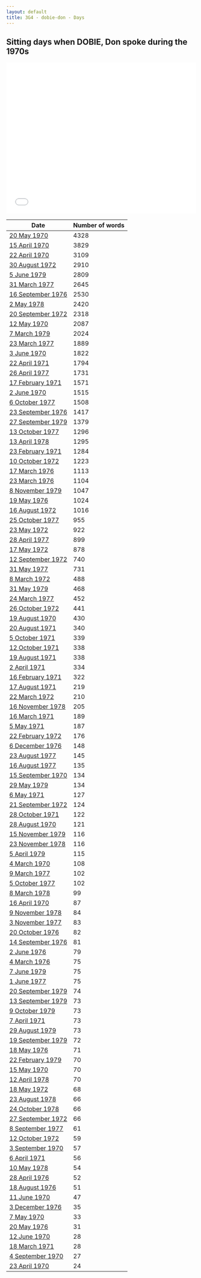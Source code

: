 ```yaml
---
layout: default
title: 3G4 - dobie-don - Days
---
```

## Sitting days when DOBIE, Don spoke during the 1970s

<iframe width="100%" height="400" frameborder="0" scrolling="no" src="//plot.ly/~wragge/1183.embed"></iframe>

| Date | Number of words |
|--------------|----------------|
|[20 May 1970](https://historichansard.net/hofreps/1970/19700520_reps_27_hor67/)|4328|
|[15 April 1970](https://historichansard.net/hofreps/1970/19700415_reps_27_hor66/)|3829|
|[22 April 1970](https://historichansard.net/hofreps/1970/19700422_reps_27_hor67/)|3109|
|[30 August 1972](https://historichansard.net/hofreps/1972/19720830_reps_27_hor79/)|2910|
|[5 June 1979](https://historichansard.net/hofreps/1979/19790605_reps_31_hor114/)|2809|
|[31 March 1977](https://historichansard.net/hofreps/1977/19770331_reps_30_hor104/)|2645|
|[16 September 1976](https://historichansard.net/hofreps/1976/19760916_reps_30_hor100/)|2530|
|[2 May 1978](https://historichansard.net/hofreps/1978/19780502_reps_31_hor109/)|2420|
|[20 September 1972](https://historichansard.net/hofreps/1972/19720920_reps_27_hor80/)|2318|
|[12 May 1970](https://historichansard.net/hofreps/1970/19700512_reps_27_hor67/)|2087|
|[7 March 1979](https://historichansard.net/hofreps/1979/19790307_reps_31_hor113/)|2024|
|[23 March 1977](https://historichansard.net/hofreps/1977/19770323_reps_30_hor104/)|1889|
|[3 June 1970](https://historichansard.net/hofreps/1970/19700603_reps_27_hor68/)|1822|
|[22 April 1971](https://historichansard.net/hofreps/1971/19710422_reps_27_hor72/)|1794|
|[26 April 1977](https://historichansard.net/hofreps/1977/19770426_reps_30_hor105/)|1731|
|[17 February 1971](https://historichansard.net/hofreps/1971/19710217_reps_27_hor71/)|1571|
|[2 June 1970](https://historichansard.net/hofreps/1970/19700602_reps_27_hor68/)|1515|
|[6 October 1977](https://historichansard.net/hofreps/1977/19771006_reps_30_hor106/)|1508|
|[23 September 1976](https://historichansard.net/hofreps/1976/19760923_reps_30_hor100/)|1417|
|[27 September 1979](https://historichansard.net/hofreps/1979/19790927_reps_31_hor115/)|1379|
|[13 October 1977](https://historichansard.net/hofreps/1977/19771013_reps_30_hor107/)|1296|
|[13 April 1978](https://historichansard.net/hofreps/1978/19780413_reps_31_hor108/)|1295|
|[23 February 1971](https://historichansard.net/hofreps/1971/19710223_reps_27_hor71/)|1284|
|[10 October 1972](https://historichansard.net/hofreps/1972/19721010_reps_27_hor81/)|1223|
|[17 March 1976](https://historichansard.net/hofreps/1976/19760317_reps_30_hor98/)|1113|
|[23 March 1976](https://historichansard.net/hofreps/1976/19760323_reps_30_hor98/)|1104|
|[8 November 1979](https://historichansard.net/hofreps/1979/19791108_reps_31_hor116/)|1047|
|[19 May 1976](https://historichansard.net/hofreps/1976/19760519_reps_30_hor99/)|1024|
|[16 August 1972](https://historichansard.net/hofreps/1972/19720816_reps_27_hor79/)|1016|
|[25 October 1977](https://historichansard.net/hofreps/1977/19771025_reps_30_hor107/)|955|
|[23 May 1972](https://historichansard.net/hofreps/1972/19720523_reps_27_hor78/)|922|
|[28 April 1977](https://historichansard.net/hofreps/1977/19770428_reps_30_hor105/)|899|
|[17 May 1972](https://historichansard.net/hofreps/1972/19720517_reps_27_hor78/)|878|
|[12 September 1972](https://historichansard.net/hofreps/1972/19720912_reps_27_hor80/)|740|
|[31 May 1977](https://historichansard.net/hofreps/1977/19770531_reps_30_hor105/)|731|
|[8 March 1972](https://historichansard.net/hofreps/1972/19720308_reps_27_hor76/)|488|
|[31 May 1979](https://historichansard.net/hofreps/1979/19790531_reps_31_hor114/)|468|
|[24 March 1977](https://historichansard.net/hofreps/1977/19770324_reps_30_hor104/)|452|
|[26 October 1972](https://historichansard.net/hofreps/1972/19721026_reps_27_hor81/)|441|
|[19 August 1970](https://historichansard.net/hofreps/1970/19700819_reps_27_hor69/)|430|
|[20 August 1971](https://historichansard.net/hofreps/1971/19710820_reps_27_hor73/)|340|
|[5 October 1971](https://historichansard.net/hofreps/1971/19711005_reps_27_hor74/)|339|
|[12 October 1971](https://historichansard.net/hofreps/1971/19711012_reps_27_hor74/)|338|
|[19 August 1971](https://historichansard.net/hofreps/1971/19710819_reps_27_hor73/)|338|
|[2 April 1971](https://historichansard.net/hofreps/1971/19710402_reps_27_hor71/)|334|
|[16 February 1971](https://historichansard.net/hofreps/1971/19710216_reps_27_hor71/)|322|
|[17 August 1971](https://historichansard.net/hofreps/1971/19710817_reps_27_hor73/)|219|
|[22 March 1972](https://historichansard.net/hofreps/1972/19720322_reps_27_hor76/)|210|
|[16 November 1978](https://historichansard.net/hofreps/1978/19781116_reps_31_hor112/)|205|
|[16 March 1971](https://historichansard.net/hofreps/1971/19710316_reps_27_hor71/)|189|
|[5 May 1971](https://historichansard.net/hofreps/1971/19710505_reps_27_hor72/)|187|
|[22 February 1972](https://historichansard.net/hofreps/1972/19720222_reps_27_hor76/)|176|
|[6 December 1976](https://historichansard.net/hofreps/1976/19761206_reps_30_hor102/)|148|
|[23 August 1977](https://historichansard.net/hofreps/1977/19770823_reps_30_hor106/)|145|
|[16 August 1977](https://historichansard.net/hofreps/1977/19770816_reps_30_hor106/)|135|
|[15 September 1970](https://historichansard.net/hofreps/1970/19700915_reps_27_hor69/)|134|
|[29 May 1979](https://historichansard.net/hofreps/1979/19790529_reps_31_hor114/)|134|
|[6 May 1971](https://historichansard.net/hofreps/1971/19710506_reps_27_hor72/)|127|
|[21 September 1972](https://historichansard.net/hofreps/1972/19720921_reps_27_hor80/)|124|
|[28 October 1971](https://historichansard.net/hofreps/1971/19711028_reps_27_hor74/)|122|
|[28 August 1970](https://historichansard.net/hofreps/1970/19700828_reps_27_hor69/)|121|
|[15 November 1979](https://historichansard.net/hofreps/1979/19791115_reps_31_hor116/)|116|
|[23 November 1978](https://historichansard.net/hofreps/1978/19781123_reps_31_hor112/)|116|
|[5 April 1979](https://historichansard.net/hofreps/1979/19790405_reps_31_hor113/)|115|
|[4 March 1970](https://historichansard.net/hofreps/1970/19700304_reps_27_hor66/)|108|
|[9 March 1977](https://historichansard.net/hofreps/1977/19770309_reps_30_hor104/)|102|
|[5 October 1977](https://historichansard.net/hofreps/1977/19771005_reps_30_hor106/)|102|
|[8 March 1978](https://historichansard.net/hofreps/1978/19780308_reps_31_hor108/)|99|
|[16 April 1970](https://historichansard.net/hofreps/1970/19700416_reps_27_hor66/)|87|
|[9 November 1978](https://historichansard.net/hofreps/1978/19781109_reps_31_hor112/)|84|
|[3 November 1977](https://historichansard.net/hofreps/1977/19771103_reps_30_hor107/)|83|
|[20 October 1976](https://historichansard.net/hofreps/1976/19761020_reps_30_hor101/)|82|
|[14 September 1976](https://historichansard.net/hofreps/1976/19760914_reps_30_hor100/)|81|
|[2 June 1976](https://historichansard.net/hofreps/1976/19760602_reps_30_hor99/)|79|
|[4 March 1976](https://historichansard.net/hofreps/1976/19760304_reps_30_hor98/)|75|
|[7 June 1979](https://historichansard.net/hofreps/1979/19790607_reps_31_hor114/)|75|
|[1 June 1977](https://historichansard.net/hofreps/1977/19770601_reps_30_hor105/)|75|
|[20 September 1979](https://historichansard.net/hofreps/1979/19790920_reps_31_hor115/)|74|
|[13 September 1979](https://historichansard.net/hofreps/1979/19790913_reps_31_hor115/)|73|
|[9 October 1979](https://historichansard.net/hofreps/1979/19791009_reps_31_hor116/)|73|
|[7 April 1971](https://historichansard.net/hofreps/1971/19710407_reps_27_hor72/)|73|
|[29 August 1979](https://historichansard.net/hofreps/1979/19790829_reps_31_hor115/)|73|
|[19 September 1979](https://historichansard.net/hofreps/1979/19790919_reps_31_hor115/)|72|
|[18 May 1976](https://historichansard.net/hofreps/1976/19760518_reps_30_hor99/)|71|
|[22 February 1979](https://historichansard.net/hofreps/1979/19790222_reps_31_hor113/)|70|
|[15 May 1970](https://historichansard.net/hofreps/1970/19700515_reps_27_hor67/)|70|
|[12 April 1978](https://historichansard.net/hofreps/1978/19780412_reps_31_hor108/)|70|
|[18 May 1972](https://historichansard.net/hofreps/1972/19720518_reps_27_hor78/)|68|
|[23 August 1978](https://historichansard.net/hofreps/1978/19780823_reps_31_hor110/)|66|
|[24 October 1978](https://historichansard.net/hofreps/1978/19781024_reps_31_hor111/)|66|
|[27 September 1972](https://historichansard.net/hofreps/1972/19720927_reps_27_hor80/)|66|
|[8 September 1977](https://historichansard.net/hofreps/1977/19770908_reps_30_hor106/)|61|
|[12 October 1972](https://historichansard.net/hofreps/1972/19721012_reps_27_hor81/)|59|
|[3 September 1970](https://historichansard.net/hofreps/1970/19700903_reps_27_hor69/)|57|
|[6 April 1971](https://historichansard.net/hofreps/1971/19710406_reps_27_hor72/)|56|
|[10 May 1978](https://historichansard.net/hofreps/1978/19780510_reps_31_hor109/)|54|
|[28 April 1976](https://historichansard.net/hofreps/1976/19760428_reps_30_hor99/)|52|
|[18 August 1976](https://historichansard.net/hofreps/1976/19760818_reps_30_hor100/)|51|
|[11 June 1970](https://historichansard.net/hofreps/1970/19700611_reps_27_hor68/)|47|
|[3 December 1976](https://historichansard.net/hofreps/1976/19761203_reps_30_hor102/)|35|
|[7 May 1970](https://historichansard.net/hofreps/1970/19700507_reps_27_hor67/)|33|
|[20 May 1976](https://historichansard.net/hofreps/1976/19760520_reps_30_hor99/)|31|
|[12 June 1970](https://historichansard.net/hofreps/1970/19700612_reps_27_hor68/)|28|
|[18 March 1971](https://historichansard.net/hofreps/1971/19710318_reps_27_hor71/)|28|
|[4 September 1970](https://historichansard.net/hofreps/1970/19700904_reps_27_hor69/)|27|
|[23 April 1970](https://historichansard.net/hofreps/1970/19700423_reps_27_hor67/)|24|

